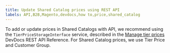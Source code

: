 ```yaml
---
title: Update Shared Catalog prices using REST API
labels: API,B2B,Magento,devdocs,how to,price,shared_catalog
---
```


To add or update prices in Shared Catalogs with API, we recommend using the `` TierPriceStorageInterface `` service, described in the [Manage tier prices](http://devdocs.magento.com/guides/v2.2/rest/modules/catalog-pricing.html#manage-tier-prices) DevDocs REST API Reference. For Shared Catalog prices, we use Tier Price and Customer Group.

##  

 